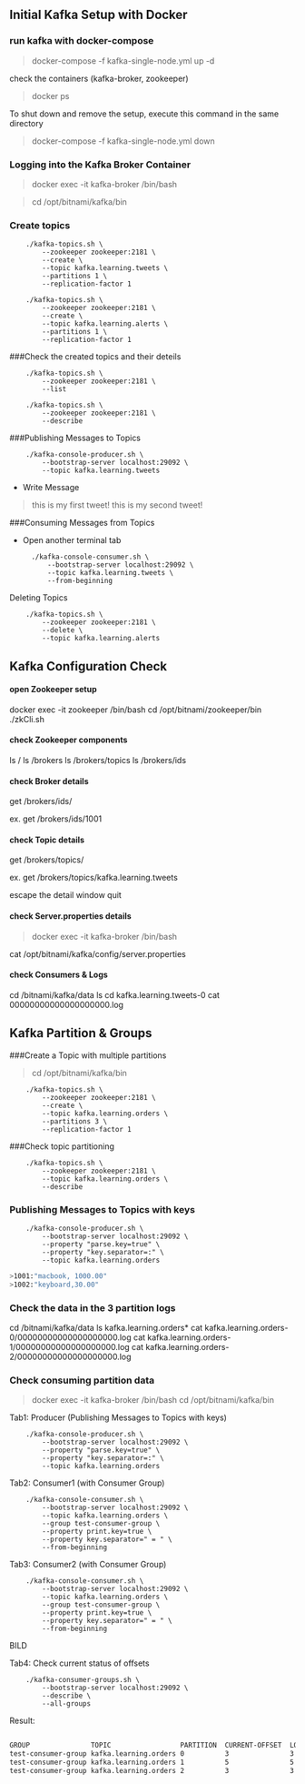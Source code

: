 
## Initial Kafka Setup with Docker

### run kafka with docker-compose

> docker-compose -f kafka-single-node.yml up -d

check the containers (kafka-broker, zookeeper)
> docker ps

To shut down and remove the setup, execute this command in the same directory
> docker-compose -f kafka-single-node.yml down

### Logging into the Kafka Broker Container
> docker exec -it kafka-broker /bin/bash

> cd /opt/bitnami/kafka/bin

### Create topics


        ./kafka-topics.sh \
            --zookeeper zookeeper:2181 \
            --create \
            --topic kafka.learning.tweets \
            --partitions 1 \
            --replication-factor 1

        ./kafka-topics.sh \
            --zookeeper zookeeper:2181 \
            --create \
            --topic kafka.learning.alerts \
            --partitions 1 \
            --replication-factor 1


###Check the created topics and their deteils

        ./kafka-topics.sh \
            --zookeeper zookeeper:2181 \
            --list

        ./kafka-topics.sh \
            --zookeeper zookeeper:2181 \
            --describe

###Publishing Messages to Topics

        ./kafka-console-producer.sh \
            --bootstrap-server localhost:29092 \
            --topic kafka.learning.tweets

+ Write Message

> this is my first tweet!
> this is my second tweet!


###Consuming Messages from Topics

+ Open another terminal tab

        ./kafka-console-consumer.sh \
            --bootstrap-server localhost:29092 \
            --topic kafka.learning.tweets \
            --from-beginning


Deleting Topics

        ./kafka-topics.sh \
            --zookeeper zookeeper:2181 \
            --delete \
            --topic kafka.learning.alerts


## Kafka Configuration Check

#### open Zookeeper setup
docker exec -it zookeeper /bin/bash
cd /opt/bitnami/zookeeper/bin
./zkCli.sh

#### check Zookeeper components

ls /
ls /brokers
ls /brokers/topics
ls /brokers/ids

#### check Broker details
get /brokers/ids/<BROKER-ID>

ex.
get /brokers/ids/1001

#### check Topic details
get /brokers/topics/<TOPIC-ID>

ex.
get /brokers/topics/kafka.learning.tweets

escape the detail window
quit

#### check Server.properties details
> docker exec -it kafka-broker /bin/bash

cat /opt/bitnami/kafka/config/server.properties

#### check Consumers & Logs

cd /bitnami/kafka/data
ls
cd kafka.learning.tweets-0
cat 00000000000000000000.log


## Kafka Partition & Groups

###Create a Topic with multiple partitions

> cd /opt/bitnami/kafka/bin

        ./kafka-topics.sh \
            --zookeeper zookeeper:2181 \
            --create \
            --topic kafka.learning.orders \
            --partitions 3 \
            --replication-factor 1

###Check topic partitioning

        ./kafka-topics.sh \
            --zookeeper zookeeper:2181 \
            --topic kafka.learning.orders \
            --describe

### Publishing Messages to Topics with keys

        ./kafka-console-producer.sh \
            --bootstrap-server localhost:29092 \
            --property "parse.key=true" \
            --property "key.separator=:" \
            --topic kafka.learning.orders

```bash
>1001:"macbook, 1000.00"
>1002:"keyboard,30.00"
```

### Check the data in the 3 partition logs
cd /bitnami/kafka/data
ls kafka.learning.orders*
cat kafka.learning.orders-0/00000000000000000000.log
cat kafka.learning.orders-1/00000000000000000000.log
cat kafka.learning.orders-2/00000000000000000000.log

### Check consuming partition data

> docker exec -it kafka-broker /bin/bash
> cd /opt/bitnami/kafka/bin


Tab1: Producer (Publishing Messages to Topics with keys)

        ./kafka-console-producer.sh \
            --bootstrap-server localhost:29092 \
            --property "parse.key=true" \
            --property "key.separator=:" \
            --topic kafka.learning.orders

Tab2: Consumer1 (with Consumer Group)

        ./kafka-console-consumer.sh \
            --bootstrap-server localhost:29092 \
            --topic kafka.learning.orders \
            --group test-consumer-group \
            --property print.key=true \
            --property key.separator=" = " \
            --from-beginning

Tab3: Consumer2 (with Consumer Group)

        ./kafka-console-consumer.sh \
            --bootstrap-server localhost:29092 \
            --topic kafka.learning.orders \
            --group test-consumer-group \
            --property print.key=true \
            --property key.separator=" = " \
            --from-beginning

BILD


Tab4: Check current status of offsets

        ./kafka-consumer-groups.sh \
            --bootstrap-server localhost:29092 \
            --describe \
            --all-groups


Result:
```bash

GROUP               TOPIC                 PARTITION  CURRENT-OFFSET  LOG-END-OFFSET  LAG             CONSUMER-ID                                                         HOST            CLIENT-ID
test-consumer-group kafka.learning.orders 0          3               3               0               consumer-test-consumer-group-1-0c62d42f-53d3-4ae4-a0f4-c9d8a5ccc81a /172.18.0.3     consumer-test-consumer-group-1
test-consumer-group kafka.learning.orders 1          5               5               0               consumer-test-consumer-group-1-0c62d42f-53d3-4ae4-a0f4-c9d8a5ccc81a /172.18.0.3     consumer-test-consumer-group-1
test-consumer-group kafka.learning.orders 2          3               3               0               consumer-test-consumer-group-1-66f616e7-6ced-45c9-b69b-4b2d677e1db1 /172.18.0.3     consumer-test-consumer-group-1
```
